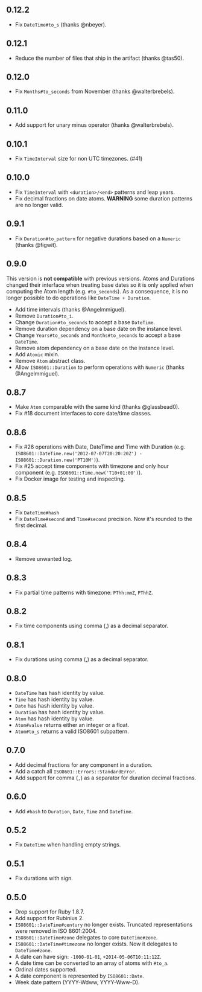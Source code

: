## 0.12.2

* Fix `DateTime#to_s` (thanks @nbeyer).

## 0.12.1

* Reduce the number of files that ship in the artifact (thanks @tas50).

## 0.12.0

* Fix `Months#to_seconds` from November (thanks @walterbrebels).

## 0.11.0

* Add support for unary minus operator (thanks @walterbrebels).

## 0.10.1

* Fix `TimeInterval` size for non UTC timezones. (#41)

## 0.10.0

* Fix `TimeInterval` with `<duration>/<end>` patterns and leap years.
* Fix decimal fractions on date atoms. **WARNING** some duration patterns are
  no longer valid.

## 0.9.1

* Fix `Duration#to_pattern` for negative durations based on a `Numeric` (thanks @figwit).

## 0.9.0

This version is **not compatible** with previous versions.  Atoms and Durations
changed their interface when treating base dates so it is only applied when
computing the Atom length (e.g. `#to_seconds`).  As a consequence, it is no
longer possible to do operations like `DateTime + Duration`.

* Add time intervals (thanks @Angelmmiguel).
* Remove `Duration#to_i`.
* Change `Duration#to_seconds` to accept a base `DateTime`.
* Remove duration dependency on a base date on the instance level.
* Change `Years#to_seconds` and `Months#to_seconds` to accept a base `DateTime`.
* Remove atom dependency on a base date on the instance level.
* Add `Atomic` mixin.
* Remove `Atom` abstract class.
* Allow `ISO8601::Duration` to perform operations with `Numeric` (thanks @Angelmmiguel).

## 0.8.7

* Make `Atom` comparable with the same kind (thanks @glassbead0).
* Fix #18 document interfaces to core date/time classes.

## 0.8.6

* Fix #26 operations with Date, DateTime and Time with Duration (e.g. `ISO8601::DateTime.new('2012-07-07T20:20:20Z') - ISO8601::Duration.new('PT10M')`).
* Fix #25 accept time components with timezone and only hour component (e.g. `ISO8601::Time.new('T10+01:00')`).
* Fix Docker image for testing and inspecting.

## 0.8.5

* Fix `DateTime#hash`
* Fix `DateTime#second` and `Time#second` precision.  Now it's rounded to the
first decimal.

## 0.8.4

* Remove unwanted log.

## 0.8.3

* Fix partial time patterns with timezone: `PThh:mmZ`, `PThhZ`.

## 0.8.2

* Fix time components using comma (,) as a decimal separator.

## 0.8.1

* Fix durations using comma (,) as a decimal separator.

## 0.8.0

* `DateTime` has hash identity by value.
* `Time` has hash identity by value.
* `Date` has hash identity by value.
* `Duration` has hash identity by value.
* `Atom` has hash identity by value.
* `Atom#value` returns either an integer or a float.
* `Atom#to_s` returns a valid ISO8601 subpattern.

## 0.7.0

* Add decimal fractions for any component in a duration.
* Add a catch all `ISO8601::Errors::StandardError`.
* Add support for comma (`,`) as a separator for duration decimal fractions.

## 0.6.0

* Add `#hash` to `Duration`, `Date`, `Time` and `DateTime`.

## 0.5.2

* Fix `DateTime` when handling empty strings.

## 0.5.1

* Fix durations with sign.

## 0.5.0

* Drop support for Ruby 1.8.7.
* Add support for Rubinius 2.
* `ISO8601::DateTime#century` no longer exists. Truncated representations were
removed in ISO 8601:2004.
* `ISO8601::DateTime#zone` delegates to core `DateTime#zone`.
* `ISO8601::DateTime#timezone` no longer exists. Now it delegates to
`DateTime#zone`.
* A date can have sign: `-1000-01-01`, `+2014-05-06T10:11:12Z`.
* A date time can be converted to an array of atoms with `#to_a`.
* Ordinal dates supported.
* A date component is represented by `ISO8601::Date`.
* Week date pattern (YYYY-Wdww, YYYY-Www-D).
